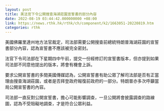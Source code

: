 ```yaml
---
layout: post
title: 美法官下令公開搜查海湖莊園宣誓書的部分內容
date: 2022-08-19 03:44:42.000000000 +08:00
link: https://news.rthk.hk/rthk/ch/component/k2/1663051-20220819.htm
categories: rthk
---
```


美國佛羅里達州地方法官裁定，司法部需要公開搜查前總統特朗普海湖莊園的宣誓書部分內容，認為宣誓書不應該被完全密封。

法官下令司法部在下星期四中午前，提交一份經修訂的宣誓書版本，但亦提到如果司法部不同意他提出的版本，將會有機會上訴。

要求公開宣誓書的多間美國傳媒認為，公開宣誓書有助公眾了解司法部是否有正當理由搜查海湖莊園，或者是否拜登政府報復前政府的一部分。特朗普亦多次呼籲當局公開宣誓書的內容。

司法部一直反對公開宣誓書，擔心可能影響調查，一旦公開將會披露調查的路線圖，認為不受阻礙地調查，才是符合公眾利益。
